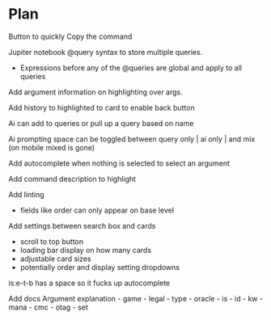 # Plan

Button to quickly Copy the command

Jupiter notebook @query syntax to store multiple queries.
 - Expressions before any of the @queries are global and apply to all queries

Add argument information on highlighting over args.

Add history to highlighted to card to enable back button

Ai can add to queries or pull up a query based on name

Ai prompting space can be toggled between query only | ai only | and mix (on mobile mixed is gone)

Add autocomplete when nothing is selected to select an argument

Add command description to highlight

Add linting
 - fields like order can only appear on base level

Add settings between search box and cards
 - scroll to top button
 - loading bar display on how many cards
 - adjustable card sizes
 - potentially order and display setting dropdowns


is:e-t-b has a space so it fucks up autocomplete

Add docs
  Argument explanation
    - game
    - legal
    - type
    - oracle
    - is
    - id
    - kw
    - mana
    - cmc
    - otag
    - set
